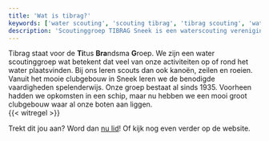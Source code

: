 ```yaml
---
title: 'Wat is tibrag?'
keywords: ['water scouting', 'scouting tibrag', 'tibrag scouting', 'waterscouting sneek', 'tibrag scouting sneek', 'tibrag waterscouting sneek', 'wat is tibrag', 'tibrag', 'Titus Brandsma']
description: 'Scoutinggroep TIBRAG Sneek is een waterscouting vereniging van Scouting Nederland, maar wat is TIBRAG eigenlijk? Hier leggen we dat uit.'
---
```

Tibrag staat voor de **Ti**tus **Bra**ndsma **G**roep. We zijn een water scoutinggroep wat betekent dat veel van onze activiteiten op of rond het water plaatsvinden. Bij ons leren scouts dan ook kanoën, zeilen en roeien. Vanuit het mooie clubgebouw in Sneek leren we de benodigde vaardigheden spelenderwijs.
Onze groep bestaat al sinds 1935. Voorheen hadden we opkomsten in een schip, maar nu hebben we een mooi groot clubgebouw waar al onze boten aan liggen.  
{{< witregel >}}

Trekt dit jou aan? Word dan [nu lid](https://www.tibrag.nl/meedoen/lid_worden/)! Of kijk nog even verder op de website.
